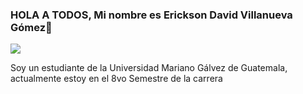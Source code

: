 ### HOLA A TODOS, Mi nombre es Erickson David Villanueva Gómez👋


<img src = "https://img.freepik.com/vector-premium/fondo-banner-seguridad-informatica-horizontal-estilo-plano_96318-5752.jpg?w=996">

Soy un estudiante de la Universidad Mariano Gálvez de Guatemala, actualmente estoy en el 8vo Semestre de la carrera


